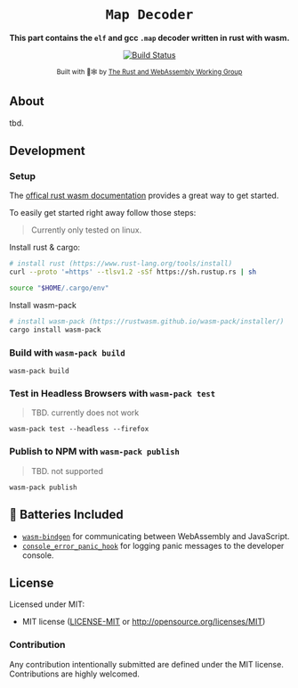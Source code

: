 <div align="center">

  <h1><code>Map Decoder</code></h1>

<strong>This part contains the `elf` and gcc `.map` decoder written in rust with wasm.</strong>

  <p>
    <a href="https://github.com/BitFis/gcc-output-map-web-renderer/actions"><img src="https://img.shields.io/github/actions/workflow/status/BitFis/gcc-output-map-web-renderer/node.js.yml" alt="Build Status" /></a>
  </p>

<sub>Built with 🦀🕸 by <a href="https://rustwasm.github.io/">The Rust and WebAssembly Working Group</a></sub>

</div>

## About

tbd.

## Development

### Setup

The [offical rust wasm documentation](https://rustwasm.github.io/docs/book/introduction.html) provides a great way to get started.

To easily get started right away follow those steps:

> Currently only tested on linux.

Install rust & cargo:

```bash
# install rust (https://www.rust-lang.org/tools/install)
curl --proto '=https' --tlsv1.2 -sSf https://sh.rustup.rs | sh

source "$HOME/.cargo/env"
```

Install wasm-pack

```bash
# install wasm-pack (https://rustwasm.github.io/wasm-pack/installer/)
cargo install wasm-pack
```

### Build with `wasm-pack build`

```
wasm-pack build
```

### Test in Headless Browsers with `wasm-pack test`

> TBD. currently does not work

```
wasm-pack test --headless --firefox
```

### Publish to NPM with `wasm-pack publish`

> TBD. not supported

```
wasm-pack publish
```

## 🔋 Batteries Included

- [`wasm-bindgen`](https://github.com/rustwasm/wasm-bindgen) for communicating
  between WebAssembly and JavaScript.
- [`console_error_panic_hook`](https://github.com/rustwasm/console_error_panic_hook)
  for logging panic messages to the developer console.

## License

Licensed under MIT:

- MIT license ([LICENSE-MIT](LICENSE-MIT) or http://opensource.org/licenses/MIT)

### Contribution

Any contribution intentionally submitted are defined under the MIT license.
Contributions are highly welcomed.
